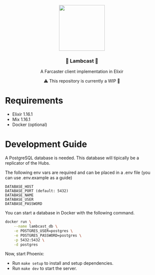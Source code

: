 <div align="center">
  <img src="https://github.com/lambdaclass/lambcast/assets/30054528/feef1ca5-90d0-4846-9fbd-de8fb9653813" width="150"/>

  ### 🐐 Lambcast 🐐

  A Farcaster client implementation in Elixir

  ⚠️ This repository is currently a WIP 🔧
</div>

# Requirements

- Elixir 1.16.1
- Mix 1.16.1
- Docker (optional)

# Development Guide

A PostgreSQL database is needed. This database will tipically be a replicator of the Hubs.

The following env vars are required and can be placed in a .env file (you can use .env.example as a guide)

```
DATABASE_HOST
DATABASE_PORT (default: 5432)
DATABASE_NAME
DATABASE_USER
DATABASE_PASSWORD
```

You can start a database in Docker with the following command.

```sh
docker run \
    --name lambcast_db \
    -e POSTGRES_USER=postgres \
    -e POSTGRES_PASSWORD=postgres \
    -p 5432:5432 \
    -d postgres
```

Now, start Phoenix:
  - Run `make setup` to install and setup dependencies.
  - Run `make dev` to start the server.
